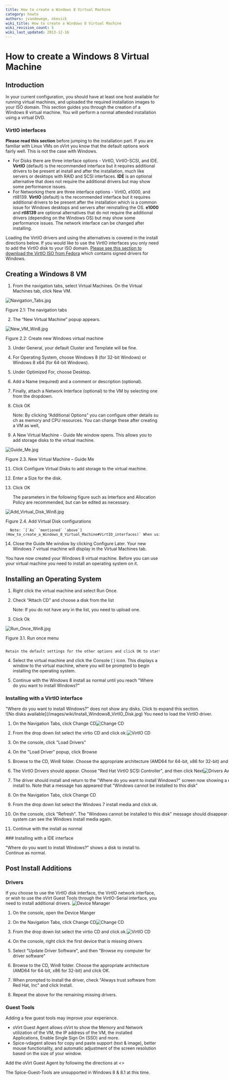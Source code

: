 ```yaml
---
title: How to create a Windows 8 Virtual Machine
category: howto
authors: jvandewege, nkesick
wiki_title: How to create a Windows 8 Virtual Machine
wiki_revision_count: 5
wiki_last_updated: 2013-12-16
---
```


<!-- TODO: Content review -->

# How to create a Windows 8 Virtual Machine

## Introduction

In your current configuration, you should have at least one host available for running virtual machines, and uploaded the required installation images to your ISO domain. This section guides you through the creation of a Windows 8 virtual machine. You will perform a normal attended installation using a virtual DVD.

### VirtIO interfaces

**Please read this section** before jumping to the installation part. If you are familiar with Linux VMs on oVirt you know that the default options work fairly well. This is not the case with Windows.

*   For Disks there are three interface options - VirtIO, VirtIO-SCSI, and IDE. **VirtIO** (default) is the recommended interface but it requires additional drivers to be present at install and after the installation, much like servers or desktops with RAID and SCSI interfaces. **IDE** is an optional alternative that does not require the additional drivers but may show some performance issues.
*   For Networking there are three interface options - VirtIO, e1000, and rtl8139. **VirtIO** (default) is the recommended interface but it requires additional drivers to be present after the installation which is a common issue for Windows desktops and servers after reinstalling the OS. **e1000** and **rtl8139** are optional alternatives that do not require the additional drivers (depending on the Windows OS) but may show some performance issues. The network interface can be changed after installing.

Loading the VirtIO drivers and using the alternatives is covered in the install directions below. If you would like to use the VirtIO interfaces you only need to add the VirtIO disk to your ISO domain. [Please see this section to download the VirtIO ISO from Fedora](/documentation/internal/guest-agent/understanding-guest-agents-and-other-tools/#virtio-drivers) which contains signed drivers for Windows.

## Creating a Windows 8 VM

1. From the navigation tabs, select Virtual Machines. On the Virtual Machines tab, click New VM.

![](Navigation_Tabs.jpg "Navigation_Tabs.jpg")

Figure 2.1: The navigation tabs

2. The “New Virtual Machine” popup appears.

![](New_VM_Win8.jpg "New_VM_Win8.jpg")

Figure 2.2: Create new Windows virtual machine

3. Under General, your default Cluster and Template will be fine.

4. For Operating System, choose Windows 8 (for 32-bit Windows) or Windows 8 x64 (for 64-bit Windows).

5. Under Optimized For, choose Desktop.

6. Add a Name (required) and a comment or description (optional).

7. Finally, attach a Network Interface (optional) to the VM by selecting one from the dropdown.

8. Click OK

      Note: By clicking “Additional Options” you can configure other details such as memory and CPU resources. You can change these after creating a VM as well, 

9. A New Virtual Machine - Guide Me window opens. This allows you to add storage disks to the virtual machine.

![](Guide_Me.jpg "Guide_Me.jpg")

Figure 2.3. New Virtual Machine – Guide Me

11. Click Configure Virtual Disks to add storage to the virtual machine.

12. Enter a Size for the disk.

13. Click OK

      The parameters in the following figure such as Interface and Allocation Policy are recommended, but can be edited as necessary. 

![](Add_Virtual_Disk_Win8.jpg "Add_Virtual_Disk_Win8.jpg")

Figure 2.4. Add Virtual Disk configurations

      Note: `[`As` `mentioned` `above`](How_to_create_a_Windows_8_Virtual_Machine#VirtIO_interfaces)` When using the VirtIO interface (recommended) additional drivers are required at install time. You can use the IDE interface instead which does not require the additional drivers. The OS install guide covers both VirtIO and IDE interfaces below.

14. Close the Guide Me window by clicking Configure Later. Your new Windows 7 virtual machine will display in the Virtual Machines tab.

You have now created your Windows 8 virtual machine. Before you can use your virtual machine you need to install an operating system on it.

## Installing an Operating System

1. Right click the virtual machine and select Run Once.

2. Check “Attach CD” and choose a disk from the list

      Note: If you do not have any in the list, you need to upload one.

3. Click Ok

![](Run_Once_Win8.jpg "Run_Once_Win8.jpg")

Figure 3.1. Run once menu

      Retain the default settings for the other options and click OK to start the virtual machine. 

4. Select the virtual machine and click the Console ( ) icon. This displays a window to the virtual machine, where you will be prompted to begin installing the operating system.

5. Continue with the Windows 8 install as normal until you reach "Where do you want to install Windows?"

### Installing with a VirtIO interface

<div class="toccolours mw-collapsible mw-collapsed" style="width:800px">
"Where do you want to install Windows?" does not show any disks. Click to expand this section.

<div class="mw-collapsible-content">
![No disks available](/images/wiki/Install_Windows8_VirtIO_Disk.jpg) You need to load the VirtIO driver.

1. On the Navigation Tabs, click Change CD![Change CD](/images/wiki/Navigation_Tabs_Change_CD.jpg)

2. From the drop down list select the virtio CD and click ok.![VirtIO CD](/images/wiki/Change_CD_virtio.jpg)

3. On the console, click "Load Drivers"

4. On the "Load Driver" popup, click Browse

5. Browse to the CD, Win8 folder. Choose the appropriate architecture (AMD64 for 64-bit, x86 for 32-bit) and click OK.

6. The VirtIO Drivers should appear. Choose "Red Hat VirtIO SCSI Controller", and then click Next![Drivers Available](/images/wiki/Install_Windows8_VirtIO_Drivers.jpg)

7. The driver should install and return to the "Where do you want to install Windows?" screen now showing a disk to install to. Note that a message has appeared that "Windows cannot be installed to this disk"

8. On the Navigation Tabs, click Change CD

9. From the drop down list select the Windows 7 install media and click ok.

10. On the console, click "Refresh". The "Windows cannot be installed to this disk" message should disappear as the system can see the Windows install media again.

11. Continue with the install as normal

</div>
</div>
### Installing with a IDE interface

"Where do you want to install Windows?" shows a disk to install to. Continue as normal.

## Post Install Additions

### Drivers

If you choose to use the VirtIO disk interface, the VirtIO network interface, or wish to use the oVirt Guest Tools through the VirtIO-Serial interface, you need to install additional drivers. ![Device Manager](/images/wiki/Device_Manager_Win8_Missing_Drivers_VirtIO.jpg)

1. On the console, open the Device Manger

2. On the Navigation Tabs, click Change CD![Change CD](/images/wiki/Navigation_Tabs_Change_CD.jpg)

3. From the drop down list select the virtio CD and click ok.![VirtIO CD](/images/wiki/Change_CD_virtio.jpg)

4. On the console, right click the first device that is missing drivers

5. Select "Update Driver Software", and then "Browse my computer for driver software"

6. Browse to the CD, Win8 folder. Choose the appropriate architecture (AMD64 for 64-bit, x86 for 32-bit) and click OK.

7. When prompted to install the driver, check "Always trust software from Red Hat, Inc" and click Install.

8. Repeat the above for the remaining missing drivers.

### Guest Tools

Adding a few guest tools may improve your experience.

*   oVirt Guest Agent allows oVirt to show the Memory and Network utilization of the VM, the IP address of the VM, the installed Applications, Enable Single Sign On (SSO) and more.
*   Spice-vdagent allows for copy and paste support (text & image), better mouse functionality, and automatic adjustment of the screen resolution based on the size of your window.

Add the oVirt Guest Agent by following the directions at <<unwritten>>

The Spice-Guest-Tools are unsupported in Windows 8 & 8.1 at this time.
